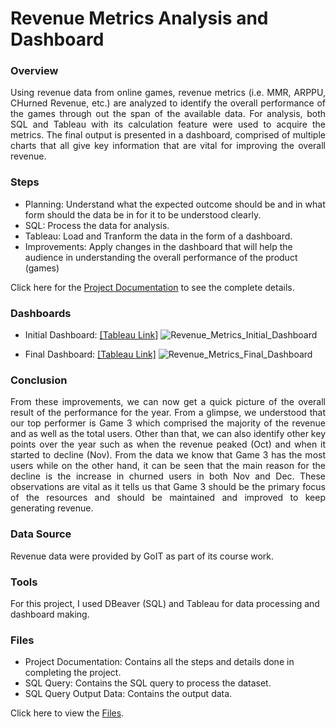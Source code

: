 # Revenue Metrics Analysis and Dashboard

### Overview
<p align="justify"> Using revenue data from online games, revenue metrics (i.e. MMR, ARPPU, CHurned Revenue, etc.) are analyzed to identify the overall performance of the games through out the span of the available data. For analysis, both SQL and Tableau with its calculation feature were used to acquire the metrics. The final output is presented in a dashboard, comprised of multiple charts that all give key information that are vital for improving the overall revenue. </p>

### Steps
- Planning: Understand what the expected outcome should be and in what form should the data be in for it to be understood clearly.
- SQL: Process the data for analysis.
- Tableau: Load and Tranform the data in the form of a dashboard.
- Improvements: Apply changes in the dashboard that will help the audience in understanding the overall performance of the product (games)

Click here for the [Project Documentation](https://docs.google.com/spreadsheets/d/1iBx2dPf3hEL9LBJfIcbVoNWqKaApKCwXc45ZnAzKB7U/edit?usp=sharing) to see the complete details.

### Dashboards
- Initial Dashboard: [[Tableau Link]](https://public.tableau.com/views/DAProjectRevenueMetrics/Dashboard12?:language=en-US&:sid=&:redirect=auth&:display_count=n&:origin=viz_share_link)
![Revenue_Metrics_Initial_Dashboard](https://github.com/user-attachments/assets/58820e22-3274-4eef-be3c-a894af4c2ab1)

- Final Dashboard: [[Tableau Link]](https://public.tableau.com/views/DAProjectRevenueMetrics2/Dashboard1?:language=en-US&:sid=B872845466174338A1C9674E243D40FA-0:0&:redirect=auth&:display_count=n&:origin=viz_share_link)
![Revenue_Metrics_Final_Dashboard](https://github.com/user-attachments/assets/6f2782ef-933f-47c3-bb03-cc04c06d568a)

### Conclusion
<p align="justify"> From these improvements, we can now get a quick picture of the overall result of the performance for the year. From a glimpse, we understood that our top performer is Game 3 which comprised the majority of the revenue and as well as the total users. Other than that, we can also identify other key points over the year such as when the revenue peaked (Oct) and when it started to decline (Nov). From the data we know that Game 3 has the most users while on the other hand, it can be seen that the main reason for the decline is the increase in churned users in both Nov and Dec. These observations are vital as it tells us that Game 3 should be the primary focus of the resources and should be maintained and improved to keep generating revenue. </p>

### Data Source
Revenue data were provided by GoIT as part of its course work.

### Tools
For this project, I used DBeaver (SQL) and Tableau for data processing and dashboard making.

### Files
- Project Documentation: Contains all the steps and details done in completing the project.
- SQL Query: Contains the SQL query to process the dataset.
- SQL Query Output Data: Contains the output data.

Click here to view the [Files](https://drive.google.com/drive/folders/1OtGA8b7Yn_TOXPmDG9n8J0w4abPSWBbk?usp=sharing).

